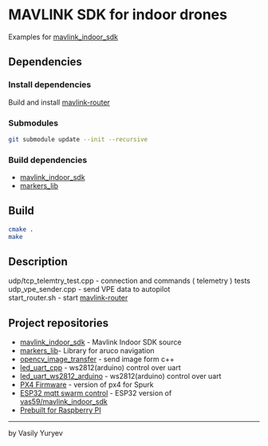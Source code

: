 # MAVLINK SDK for indoor drones

Examples for [mavlink_indoor_sdk](https://github.com/vas59/mavlink_indoor_sdk)

## Dependencies

### Install dependencies
Build and install [mavlink-router](https://github.com/intel/mavlink-router)

### Submodules
```bash
git submodule update --init --recursive
```

### Build dependencies
 - [mavlink_indoor_sdk](https://github.com/vas59/mavlink_indoor_sdk)
 - [markers_lib](https://github.com/vas59/markers_lib)

## Build
```bash
cmake .
make
```

## Description
udp/tcp_telemtry_test.cpp - connection and commands ( telemetry ) tests\
udp_vpe_sender.cpp - send VPE data to autopilot\
start_router.sh - start [mavlink-router](https://github.com/intel/mavlink-router)

## Project repositories
 - [mavlink_indoor_sdk](https://github.com/vas59/mavlink_indoor_sdk) - Mavlink Indoor SDK source
 - [markers_lib](https://github.com/vas59/markers_lib)- Library for aruco navigation
 - [opencv_image_transfer](https://github.com/vas59/opencv_image_transfer) - send image form c++
 - [led_uart_cpp](https://github.com/vas59/led_uart_cpp) - ws2812(arduino) control over uart 
 - [led_uart_ws2812_arduino](https://github.com/vas59/led_uart_ws2812_arduino) - ws2812(arduino) control over uart
 - [PX4 Firmware](https://github.com/vas59/PX4_Firmware) - version of px4 for Spurk
 - [ESP32 mqtt swarm control](https://github.com/vas59/mavlink_indoor_sdk_esp32_test1) - ESP32 version of [vas59/mavlink_indoor_sdk](https://github.com/vas59/mavlink_indoor_sdk)
 - [Prebuilt for Raspberry PI](https://github.com/vas59/raspberrypi_prebuilt/releases)
***
by Vasily Yuryev
